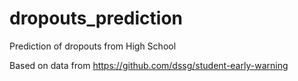 <!-- 4 -->
<!-- 1 -->
# dropouts_prediction
Prediction of dropouts from High School
<!-- 2 -->
Based on data from https://github.com/dssg/student-early-warning
<!-- 6 -->
<!-- 3 -->
